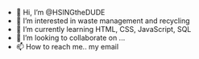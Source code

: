 - 👋 Hi, I’m @HSINGtheDUDE
- 👀 I’m interested in waste management and recycling
- 🌱 I’m currently learning HTML, CSS, JavaScript, SQL
- 💞️ I’m looking to collaborate on ...
- 📫 How to reach me.. my email

<!---
HSINGtheDUDE/HSINGtheDUDE is a ✨ special ✨ repository because its `README.md` (this file) appears on your GitHub profile.
You can click the Preview link to take a look at your changes.
--->
